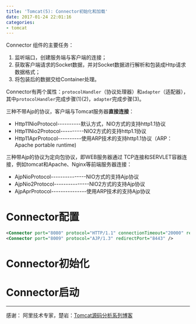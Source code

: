 ```yaml
---
title: 'Tomcat(5): Connector初始化和加载'
date: 2017-01-24 22:01:16
categories:
- tomcat
---
```



Connector 组件的主要任务：
1. 监听端口，创建服务端与客户端的连接；
2. 获取客户端请求的Socket数据，并对Socket数据进行解析和包装成Http请求数据格式；
3. 将包装后的数据交给Container处理。

Connector有两个属性：`protocolHandler`（协议处理器）和`adapter`（适配器），其中`protocolHandler`完成步骤(1)(2)，`adapter`完成步骤(3)。


三种不带Ajp的协议，客户端与Tomcat服务器**直接连接**：
* Http11NioProtocol----------默认方式，NIO方式的支持http1.1协议
* Http11Nio2Protocol----------NIO2方式的支持http1.1协议
* Http11AprProtocol----------使用ARP技术的支持http1.1协议（ARP：Apache portable runtime)

三种带Ajp的协议为定向包协议，即WEB服务器通过 TCP连接和SERVLET容器连接，例如tomcat和Apache、Nginx等前端服务器连接：
* AjpNioProtocol---------------NIO方式的支持Ajp协议
* AjpNio2Protocol---------------NIO2方式的支持Ajp协议
* AjpAprProtocol---------------使用ARP技术的支持Ajp协议

# Connector配置
```xml conf/server.xml
<Connector port="8080" protocol="HTTP/1.1" connectionTimeout="20000" redirectPort="8443" />
<Connector port="8009" protocol="AJP/1.3" redirectPort="8443" />
```

# Connector初始化


# Connector启动

* * *
感谢：
阿里技术专家，楚岩：[Tomcat源码分析系列博客](https://yq.aliyun.com/tags/type_blog-tagid_2702/?spm=5176.8091938.0.0.FiZvcG)